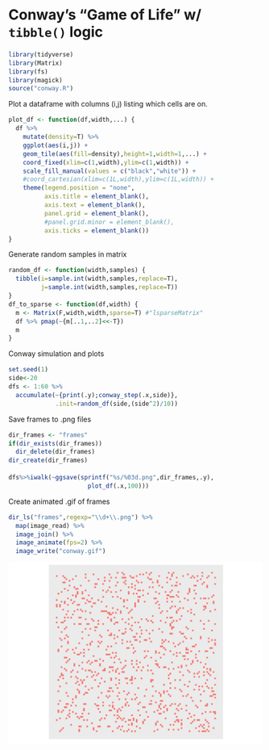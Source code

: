 
# Conway’s “Game of Life” w/ `tibble()` logic

``` r
library(tidyverse)
library(Matrix)
library(fs)
library(magick)
source("conway.R")
```

Plot a dataframe with columns (i,j) listing which cells are on.

``` r
plot_df <- function(df,width,...) {
  df %>%
    mutate(density=T) %>%
    ggplot(aes(i,j)) +
    geom_tile(aes(fill=density),height=1,width=1,...) +
    coord_fixed(xlim=c(1,width),ylim=c(1,width)) +
    scale_fill_manual(values = c("black","white")) +
    #coord_cartesian(xlim=c(1L,width),ylim=c(1L,width)) +
    theme(legend.position = "none",
          axis.title = element_blank(),
          axis.text = element_blank(),
          panel.grid = element_blank(),
          #panel.grid.minor = element_blank(),
          axis.ticks = element_blank())
}
```

Generate random samples in matrix

``` r
random_df <- function(width,samples) {
  tibble(i=sample.int(width,samples,replace=T),
         j=sample.int(width,samples,replace=T))
}
df_to_sparse <- function(df,width) {
  m <- Matrix(F,width,width,sparse=T) #"lsparseMatrix"
  df %>% pmap(~{m[..1,..2]<<-T})
  m
}
```

Conway simulation and plots

``` r
set.seed(1)
side<-20
dfs <- 1:60 %>%
  accumulate(~{print(.y);conway_step(.x,side)},
             .init=random_df(side,(side^2)/10))
```

Save frames to .png files

``` r
dir_frames <- "frames"
if(dir_exists(dir_frames))
  dir_delete(dir_frames)
dir_create(dir_frames)

dfs%>%iwalk(~ggsave(sprintf("%s/%03d.png",dir_frames,.y),
                      plot_df(.x,100)))
```

Create animated .gif of frames

``` r
dir_ls("frames",regexp="\\d+\\.png") %>%
  map(image_read) %>%
  image_join() %>% 
  image_animate(fps=2) %>% 
  image_write("conway.gif")
```

![Conway Frames](conway.gif)
